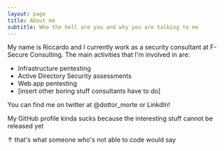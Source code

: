 ```yaml
---
layout: page
title: About me
subtitle: Who the hell are you and why you are talking to me
---
```


My name is Riccardo and I currently work as a security consultant at F-Secure Consulting.
The main activities that I'm involved in are:

- Infrastructure pentesting
- Active Directory Security assessments
- Web app pentesting
- [insert other boring stuff consultants have to do]

You can find me on twitter at @dottor_morte or LinkdIn!

My GitHub profile kinda sucks because the interesting stuff cannot be released yet

↑ that's what someone who's not able to code would say 
